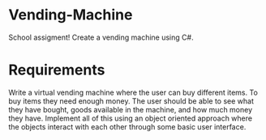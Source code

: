 # Vending-Machine
School assigment! Create a vending machine using C#.

# Requirements

Write a virtual vending machine where the user can buy different items.
To buy items they need enough money.
The user should be able to see what they have bought, goods available in the machine, and how much money they have.
Implement all of this using an object oriented approach where the objects interact with each other through some basic user interface.
